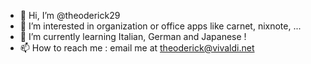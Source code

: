 - 👋 Hi, I’m @theoderick29
- 👀 I’m interested in organization or office apps like carnet, nixnote, ...
- 🌱 I’m currently learning Italian, German and Japanese !
- 📫 How to reach me : email me at theoderick@vivaldi.net

<!---
theoderick29/theoderick29 is a ✨ special ✨ repository because its `README.md` (this file) appears on your GitHub profile.
You can click the Preview link to take a look at your changes.
--->
